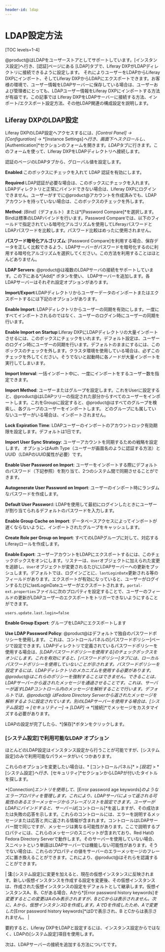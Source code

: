 ```yaml
---
header-id: ldap
---
```


# LDAP設定方法

[TOC levels=1-4]

@product@はLDAPをユーザーストアとしてサポートしています。[インスタンス設定]へ行き、[認証]ページにある [LDAP]タブで、Liferay DXPがLDAPディレクトリに接続できるように設定します。 それによりユーザーをLDAPからLiferay DXPにインポート、そしてLiferay DXPからLDAPにエクスポートできます。お客様の環境で、ユーザー情報をLDAPサーバーに保存している場合は、ユーザーおよび管理者にとっても、LDAPユーザー情報をLiferay DXPにインポートする方法が有益です。この記事では Liferay DXPをLDAPサーバーに接続する方法、インポート/エクスポート設定方法、その他LDAP関連の構成設定を説明します。

## Liferay DXPのLDAP設定

Liferay DXPのLDAP設定へアクセスするには、*[Control Panel] &rarr;
[Configuration]* &rarr; *[Instance Settings]*へ行き、画面下へスクロールし、*[Authentication]*セクションのフォームを開きます。*LDAP*タブに行きます。このフォームを使って、Liferay DXPをLDAPディレクトリへ接続します。

認証のページのLDAPタブから、グローバル値を設定します。


**Enabled**:このボックスにチェックを入れて LDAP 認証を有効にします。

**Required**:LDAP認証が必要な場合は、このボックスにチェックを入れます。LDAPディレクトリと正常にバインドできない場合は、Liferay DXPにログインできません。ユーザーがすでに@product@アカウントを作成済みでも、LDAPアカウントを持っていない場合は、このボックスのチェックを外します。

**Method**: *[Bind]*（デフォルト）または*[Password Compare]*を選択します。Bindは標準のLDAPバインドを行います。Password Compareでは、以下のフィールドで指定されている暗号化アルゴリズムを使用してLiferayパスワードとLDAPパスワードを比較します。パスワード比較はめったに使用されません。

**パスワード暗号化アルゴリズム**: [Password Compare]を利用する場合、保存データを正しく比較できるよう、LDAPサーバーがパスワードを暗号化するのに利用する暗号化アルゴリズムを選択してください。この方法を利用することはほとんどありません。

**LDAP Servers**: @product@は複数のLDAPサーバの接続をサポートしています。この下にある*[Add]* ボタンを使い、 LDAPサーバーを追加します。各LDAPサーバーはそれぞれ設定オプションがあります。

**Import/Export**:LDAPディレクトリからユーザーデータのインポートまたはエクスポートするには下記のオプションがあります。

**Enable Import**: LDAPディレクトリからユーザーの同期を有効にします。一度にすべてインポートされるのではなく、ユーザーのログイン時にユーザーの同期を行います。

**Enable Import on Startup**:Liferay DXPにLDAPディレクトリの大量インポートさせるには、このボックスにチェックをいれます。デフォルト設定は、ユーザーのログイン時にユーザーの同期を行います。デフォルトのままにするには、このボックスのチェックを外します。クラスタ環境を使用している場合は、必ずこのチェックを外してください。そうでないと起動時に各ノードが大量インポートを実行してしまいます。

**Import Interval**: 一括インポート中に、一度にインポートをするユーザー数を指定できます。

**Import Method**: ユーザーまたはグループを設定します。これをUserに設定すると、@product@はLDAPツリーの指定された部分からすべてのユーザーをインポートします。これをGroupに設定すると、@product@はすべてのグループを検索し、各グループのユーザーをインポートします。
どのグループにも属していないユーザーがいる場合は、インポートされません。

**Lock Expiration Time**: LDAPユーザーのインポートのアカウントロック有効期限を設定します。デフォルトは1日です。


**Import User Sync Strategy**: ユーザーアカウントを同期するための戦略を設定します。
オプションはAuth Type（ユーザーが画面名のように認証する方法）とUUID（LDAPのUUID属性が必要）です。

**Enable User Password on Import**: ユーザーをインポートする際にデフォルトのパスワード（下記参照）を割り当て、2つのシステム間で同期させることができます。

**Autogenerate User Password on Import**: ユーザーのインポート時にランダムなパスワードを作成します。

**Default User Passwor**d: LDAPを使用して最初にログインしたときにユーザーが割り当てられるデフォルトのパスワードを入力します。

**Enable Group Cache on Import**: データベースアクセスによってインポートが遅くならないように、インポートされたグループをキャッシュします。

**Create Role per Group on Import**: すべてのLDAPグループに対して、対応するLiferayロールを作成します。

**Enable Export**: ユーザーアカウントをLDAPにエクスポートするには、このチェックボックスをオンにします。リスナーは、`User`オブジェクトに加えられた変更を追跡し、`User`オブジェクトが変更されるたびにLDAPサーバーへの更新をプッシュします。デフォルトでは、ログインごとに、`lastLoginDate`更新される等のフィールドがあります。エクスポートが有効になっていると、ユーザーがログインするたびにlastLoginDateユーザーがエクスポートされます。`portal-ext.properties`ファイルに次のプロパティを設定することで、ユーザーのフィールドの更新がLDAPユーザーのエクスポートをトリガーできないようにすることができます。

    users.update.last.login=false

**Enable Group Export**: グループをLDAPにエクスポートします

**Use LDAP Password Policy**: @product@はデフォルトで独自のパスワードポリシーを使用します。
これは、コントロールパネルの[パスワードポリシー]ページで設定できます。LDAPディレクトリで定義されているパスワードポリシーを使用する場合は、*[LDAPパスワードポリシーを使用する]*のチェックボックスをオンにします。これを有効にすると、[パスワードポリシー]タブには、ローカルパスワードポリシーを使用していないことが示されます。パスワードポリシーを設定するには、LDAPディレクトリのメカニズムを使用する必要があります。@product@はこれらのポリシーを強制することはできません。できることは、LDAPサーバーから返されたメッセージを通過させることです。これは、サーバーが返すLDAPコントロール内のメッセージを解析することで行います。デフォルトでは、@product@ はFedora Directory Serverから返されたメッセージを解析するように設定されています。別のLDAPサーバーを使用する場合は、*[システム設定]* → *[セキュリティー]* → *[LDAP]* → *[接続]*でメッセージをカスタマイズする必要があります。

LDAPの設定が完了したら、*[保存]*ボタンをクリックします。

### [システム設定]で利用可能なLDAP オプション

ほとんどのLDAP設定はインスタンス設定から行うことが可能ですが、[システム設定]のみで利用可能なパラメータがいくつかあります。

これらのオプションを変更したい場合は、* [コントロールパネル]* > *[設定]* > *[システム設定]*へ行き、*[セキュリティ]*セクションからLDAPが付いたタイトルを探します。


*[Connection]*エントリを使用して、*[Error password age keywords]*のようなエラープロパティを管理します。これにより、LDAPサーバによって返される可能性のあるエラーメッセージからフレーズリストを設定できます。ユーザーがLDAPにバインドすると、サーバーは*[コントロール]*を返しますが、その成功または失敗の応答を示します。これらのコントロールには、エラーを説明するメッセージまたは応答と共に返される情報が含まれます。コントロールはLDAPサーバー間で同じですが、メッセージは異なる可能性があります。ここで説明するプロパティには、これらのメッセージのスニペットが含まれており、Red HatのFedora Directory Serverで動作します。そのサーバーを使用していない場合、スニペットという単語はLDAPサーバーでは機能しない可能性があります。そうでない場合は、これらのプロパティの値をサーバーのエラーメッセージのフレーズに置き換えることができます。これにより、@product@はそれらを認識することができます。

| **注**:[システム設定]に変更を加えると、現在の仮想インスタンスに反映されます。新しい仮想インスタンスを作成する設定を変更後、その仮想インスタンスは、作成された仮想インスタンスの設定をデフォルトとして継承します。仮想インスタンスA、B、Cがある場合、Aから*[Error password history keywords]*を変更するとこの変更はAのみ表示されますが、BとCからは表示されません。次に、Aから、仮想インスタンスDを作成します。AでDを作成したため、Aで変更した*[Error password history keywords]*はDで表示され、B とCからは表示されません。
| 

要約すると、Liferay DXPをLDAPと設定するには、インスタンス設定からではなく、LDAPの[システム設定]項目を使用します。

次は、LDAPサーバーの接続を追加する方法についてです。
